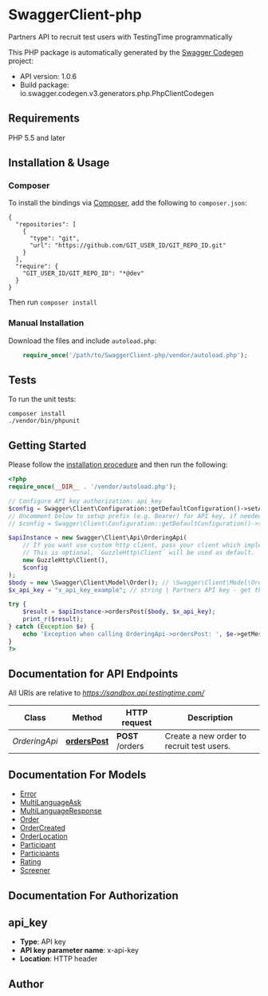 # SwaggerClient-php
Partners API to recruit test users with TestingTime programmatically

This PHP package is automatically generated by the [Swagger Codegen](https://github.com/swagger-api/swagger-codegen) project:

- API version: 1.0.6
- Build package: io.swagger.codegen.v3.generators.php.PhpClientCodegen

## Requirements

PHP 5.5 and later

## Installation & Usage
### Composer

To install the bindings via [Composer](http://getcomposer.org/), add the following to `composer.json`:

```
{
  "repositories": [
    {
      "type": "git",
      "url": "https://github.com/GIT_USER_ID/GIT_REPO_ID.git"
    }
  ],
  "require": {
    "GIT_USER_ID/GIT_REPO_ID": "*@dev"
  }
}
```

Then run `composer install`

### Manual Installation

Download the files and include `autoload.php`:

```php
    require_once('/path/to/SwaggerClient-php/vendor/autoload.php');
```

## Tests

To run the unit tests:

```
composer install
./vendor/bin/phpunit
```

## Getting Started

Please follow the [installation procedure](#installation--usage) and then run the following:

```php
<?php
require_once(__DIR__ . '/vendor/autoload.php');

// Configure API key authorization: api_key
$config = Swagger\Client\Configuration::getDefaultConfiguration()->setApiKey('x-api-key', 'YOUR_API_KEY');
// Uncomment below to setup prefix (e.g. Bearer) for API key, if needed
// $config = Swagger\Client\Configuration::getDefaultConfiguration()->setApiKeyPrefix('x-api-key', 'Bearer');

$apiInstance = new Swagger\Client\Api\OrderingApi(
    // If you want use custom http client, pass your client which implements `GuzzleHttp\ClientInterface`.
    // This is optional, `GuzzleHttp\Client` will be used as default.
    new GuzzleHttp\Client(),
    $config
);
$body = new \Swagger\Client\Model\Order(); // \Swagger\Client\Model\Order | Order with all its properties to be created
$x_api_key = "x_api_key_example"; // string | Partners API key - get this from the engineers of TestingTime

try {
    $result = $apiInstance->ordersPost($body, $x_api_key);
    print_r($result);
} catch (Exception $e) {
    echo 'Exception when calling OrderingApi->ordersPost: ', $e->getMessage(), PHP_EOL;
}
?>
```

## Documentation for API Endpoints

All URIs are relative to *https://sandbox.api.testingtime.com/*

Class | Method | HTTP request | Description
------------ | ------------- | ------------- | -------------
*OrderingApi* | [**ordersPost**](docs/Api/OrderingApi.md#orderspost) | **POST** /orders | Create a new order to recruit test users.

## Documentation For Models

 - [Error](docs/Model/Error.md)
 - [MultiLanguageAsk](docs/Model/MultiLanguageAsk.md)
 - [MultiLanguageResponse](docs/Model/MultiLanguageResponse.md)
 - [Order](docs/Model/Order.md)
 - [OrderCreated](docs/Model/OrderCreated.md)
 - [OrderLocation](docs/Model/OrderLocation.md)
 - [Participant](docs/Model/Participant.md)
 - [Participants](docs/Model/Participants.md)
 - [Rating](docs/Model/Rating.md)
 - [Screener](docs/Model/Screener.md)

## Documentation For Authorization


## api_key

- **Type**: API key
- **API key parameter name**: x-api-key
- **Location**: HTTP header


## Author



